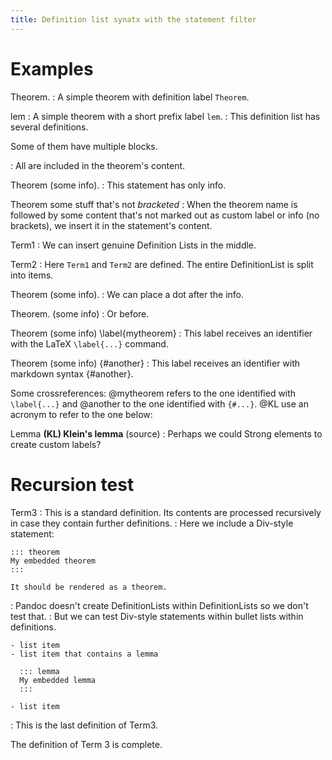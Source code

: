 ```yaml
---
title: Definition list synatx with the statement filter
---
```


# Examples

Theorem.
: A simple theorem with definition label `Theorem`.

lem
: A simple theorem with a short prefix label `lem`.
: This definition list has several definitions.

  Some of them have multiple blocks.

: All are included in the theorem's content.

Theorem (some info).
: This statement has only info.

Theorem some stuff that's not *bracketed*
: When the theorem name is followed by some content that's
    not marked out as custom label or info (no brackets),
    we insert it in the statement's content.

Term1
: We can insert genuine Definition Lists in the middle.

Term2
: Here `Term1` and `Term2` are defined. The entire
    DefinitionList is split into items.

Theorem (some info).
: We can place a dot after the info.

Theorem. (some info)
: Or before.

Theorem (some info) \label{mytheorem}
: This label receives an identifier with the LaTeX
    `\label{...}` command.

Theorem (some info) {#another}
: This label receives an identifier with markdown
    syntax {#another}.

Some crossreferences: @mytheorem refers to the one identified
with `\label{...}` and @another to the one identified with
`{#...}`. @KL use an acronym to refer to the one below:

Lemma **(KL) Klein's lemma** (source)
: Perhaps we could Strong elements to create custom labels?

# Recursion test

Term3
:   This is a standard definition. Its contents are processed
    recursively in case they contain further definitions.
:   Here we include a Div-style statement:

    ::: theorem
    My embedded theorem
    :::

    It should be rendered as a theorem.

:   Pandoc doesn't create DefinitionLists within DefinitionLists
    so we don't test that.
:   But we can test Div-style statements within bullet lists
    within definitions.

    - list item
    - list item that contains a lemma
    
      ::: lemma
      My embedded lemma
      :::

    - list item

: This is the last definition of Term3.

The definition of Term 3 is complete.